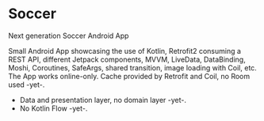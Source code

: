 # Soccer
Next generation Soccer Android App

Small Android App showcasing the use of Kotlin, Retrofit2 consuming a REST API, different Jetpack components, MVVM, LiveData, DataBinding, Moshi, Coroutines, SafeArgs, shared transition, image loading with Coil, etc. The App works online-only. Cache provided by Retrofit and Coil, no Room used -yet-.
- Data and presentation layer, no domain layer -yet-.
- No Kotlin Flow -yet-.

